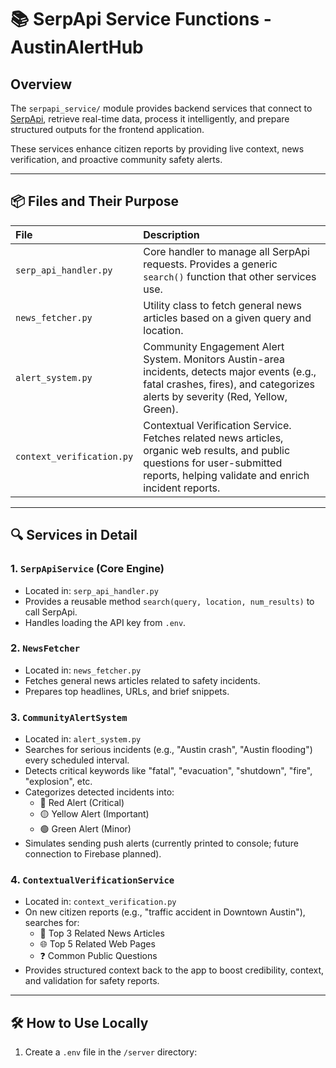 # 📚 SerpApi Service Functions - AustinAlertHub

## Overview

The `serpapi_service/` module provides backend services that connect to [SerpApi](https://serpapi.com/), retrieve real-time data, process it intelligently, and prepare structured outputs for the frontend application.

These services enhance citizen reports by providing live context, news verification, and proactive community safety alerts.

---

## 📦 Files and Their Purpose

| File | Description |
|:-----|:------------|
| `serp_api_handler.py` | Core handler to manage all SerpApi requests. Provides a generic `search()` function that other services use. |
| `news_fetcher.py` | Utility class to fetch general news articles based on a given query and location. |
| `alert_system.py` | Community Engagement Alert System. Monitors Austin-area incidents, detects major events (e.g., fatal crashes, fires), and categorizes alerts by severity (Red, Yellow, Green). |
| `context_verification.py` | Contextual Verification Service. Fetches related news articles, organic web results, and public questions for user-submitted reports, helping validate and enrich incident reports. |

---

## 🔍 Services in Detail

### 1. `SerpApiService` (Core Engine)
- Located in: `serp_api_handler.py`
- Provides a reusable method `search(query, location, num_results)` to call SerpApi.
- Handles loading the API key from `.env`.

### 2. `NewsFetcher`
- Located in: `news_fetcher.py`
- Fetches general news articles related to safety incidents.
- Prepares top headlines, URLs, and brief snippets.

### 3. `CommunityAlertSystem`
- Located in: `alert_system.py`
- Searches for serious incidents (e.g., "Austin crash", "Austin flooding") every scheduled interval.
- Detects critical keywords like "fatal", "evacuation", "shutdown", "fire", "explosion", etc.
- Categorizes detected incidents into:
  - 🔴 Red Alert (Critical)
  - 🟡 Yellow Alert (Important)
  - 🟢 Green Alert (Minor)
- Simulates sending push alerts (currently printed to console; future connection to Firebase planned).

### 4. `ContextualVerificationService`
- Located in: `context_verification.py`
- On new citizen reports (e.g., "traffic accident in Downtown Austin"), searches for:
  - 📰 Top 3 Related News Articles
  - 🌐 Top 5 Related Web Pages
  - ❓ Common Public Questions
- Provides structured context back to the app to boost credibility, context, and validation for safety reports.

---

## 🛠 How to Use Locally

1. Create a `.env` file in the `/server` directory:

